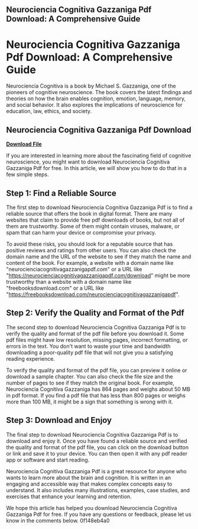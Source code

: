 ## Neurociencia Cognitiva Gazzaniga Pdf Download: A Comprehensive Guide

  
# Neurociencia Cognitiva Gazzaniga Pdf Download: A Comprehensive Guide
 
Neurociencia Cognitiva is a book by Michael S. Gazzaniga, one of the pioneers of cognitive neuroscience. The book covers the latest findings and theories on how the brain enables cognition, emotion, language, memory, and social behavior. It also explores the implications of neuroscience for education, law, ethics, and society.
 
## Neurociencia Cognitiva Gazzaniga Pdf Download


[**Download File**](https://www.google.com/url?q=https%3A%2F%2Furluso.com%2F2tKREm&sa=D&sntz=1&usg=AOvVaw15IhNL86LlGvoFOo9_0cS8)

 
If you are interested in learning more about the fascinating field of cognitive neuroscience, you might want to download Neurociencia Cognitiva Gazzaniga Pdf for free. In this article, we will show you how to do that in a few simple steps.
 
## Step 1: Find a Reliable Source
 
The first step to download Neurociencia Cognitiva Gazzaniga Pdf is to find a reliable source that offers the book in digital format. There are many websites that claim to provide free pdf downloads of books, but not all of them are trustworthy. Some of them might contain viruses, malware, or spam that can harm your device or compromise your privacy.
 
To avoid these risks, you should look for a reputable source that has positive reviews and ratings from other users. You can also check the domain name and the URL of the website to see if they match the name and content of the book. For example, a website with a domain name like "neurocienciacognitivagazzanigapdf.com" or a URL like "https://neurocienciacognitivagazzanigapdf.com/download" might be more trustworthy than a website with a domain name like "freebooksdownload.com" or a URL like "https://freebooksdownload.com/neurocienciacognitivagazzanigapdf".
 
## Step 2: Verify the Quality and Format of the Pdf
 
The second step to download Neurociencia Cognitiva Gazzaniga Pdf is to verify the quality and format of the pdf file before you download it. Some pdf files might have low resolution, missing pages, incorrect formatting, or errors in the text. You don't want to waste your time and bandwidth downloading a poor-quality pdf file that will not give you a satisfying reading experience.
 
To verify the quality and format of the pdf file, you can preview it online or download a sample chapter. You can also check the file size and the number of pages to see if they match the original book. For example, Neurociencia Cognitiva Gazzaniga has 864 pages and weighs about 50 MB in pdf format. If you find a pdf file that has less than 800 pages or weighs more than 100 MB, it might be a sign that something is wrong with it.
 
## Step 3: Download and Enjoy
 
The final step to download Neurociencia Cognitiva Gazzaniga Pdf is to download and enjoy it. Once you have found a reliable source and verified the quality and format of the pdf file, you can click on the download button or link and save it to your device. You can then open it with any pdf reader app or software and start reading.
 
Neurociencia Cognitiva Gazzaniga Pdf is a great resource for anyone who wants to learn more about the brain and cognition. It is written in an engaging and accessible way that makes complex concepts easy to understand. It also includes many illustrations, examples, case studies, and exercises that enhance your learning and retention.
 
We hope this article has helped you download Neurociencia Cognitiva Gazzaniga Pdf for free. If you have any questions or feedback, please let us know in the comments below.
 0f148eb4a0
